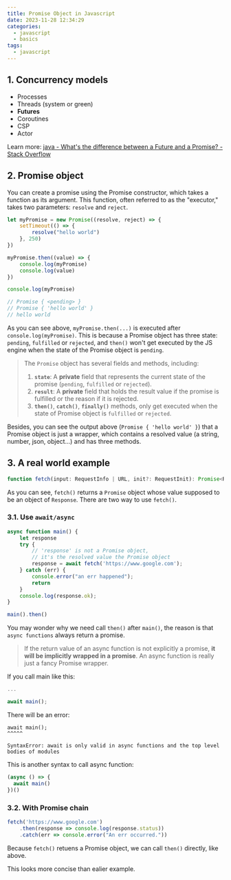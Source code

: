 ```yaml
---
title: Promise Object in Javascript
date: 2023-11-28 12:34:29
categories:
  - javascript
  - basics
tags:
  - javascript
---
```


## 1. Concurrency models

- Processes
- ﻿﻿Threads (system or green)
- ﻿﻿**Futures**
- ﻿﻿Coroutines
- ﻿﻿CSP
- ﻿﻿Actor

Learn more: [java - What's the difference between a Future and a Promise? - Stack Overflow](https://stackoverflow.com/questions/14541975/whats-the-difference-between-a-future-and-a-promise)

## 2. Promise object

You can create a promise using the Promise constructor, which takes a function as its argument. This function, often referred to as the "executor," takes two parameters: `resolve` and `reject`. 

```js
let myPromise = new Promise((resolve, reject) => {
    setTimeout(() => {
        resolve("hello world")
    }, 250)
})

myPromise.then((value) => {
    console.log(myPromise)
    console.log(value)
})

console.log(myPromise)

// Promise { <pending> }
// Promise { 'hello world' }
// hello world
```

As you can see above, `myPromise.then(...)` is executed after `console.log(myPromise)`. This is because a Promise object has three state: `pending`, `fulfilled` or `rejected`, and `then()` won't get executed by the JS engine when the state of the Promise object is `pending`. 

> The `Promise` object has several fields and methods, including:
>
> 1. **`state`**: A **private** field that represents the current state of the promise (`pending`, `fulfilled` or `rejected`).
> 2. **`result`**: A **private** field that holds the result value if the promise is fulfilled or the reason if it is rejected.
> 3. **`then()`**, **`catch()`**, **`finally()`** methods, only get executed when the state of Promise object is `fulfilled` or `rejected`. 

Besides, you can see the output above (`Promise { 'hello world' }`) that a Promise object is just a wrapper, which contains a resolved value (a string, number, json, object...) and has three methods. 

## 3. A real world example

```js
function fetch(input: RequestInfo | URL, init?: RequestInit): Promise<Response>
```

As you can see, `fetch()` returns a `Promise` object whose value supposed to be an object of `Response`. There are two way to use `fetch()`. 

### 3.1. Use `await/async`

```js
async function main() {
    let response
    try {
        // 'response' is not a Promise object, 
        // it's the resolved value the Promise object
        response = await fetch('https://www.google.com');
    } catch (err) {
        console.error("an err happened");
        return
    }
    console.log(response.ok);
}

main().then()
```

You may wonder why we need call `then()` after `main()`, the reason is that `async functions` always return a promise. 

> If the return value of an async function is not explicitly a promise, **it will be implicitly wrapped in a promise**. An async function is really just a fancy Promise wrapper.

If you call main like this:

```js
...

await main();
```

There will be an error: 

```
await main();
^^^^^

SyntaxError: await is only valid in async functions and the top level bodies of modules
```

This is another syntax to call async function:

```js
(async () => {
  await main()
})()
```

### 3.2. With Promise chain 

```js
fetch('https://www.google.com')
    .then(response => console.log(response.status))
    .catch(err => console.error("An err occurred."))
```

Because `fetch()` retuens a Promise object, we can call `then()` directly, like above. 

This looks more concise than ealier example.